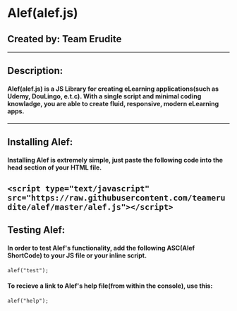 # Alef(alef.js)
## Created by: Team Erudite
---
## Description:
#### Alef(alef.js) is a JS Library for creating eLearning applications(such as Udemy, DouLingo, e.t.c). With a single script and minimal coding knowladge, you are able to create fluid, responsive, modern eLearning apps.
---
## Installing Alef:
#### Installing Alef is extremely simple, just paste the following code into the head section of your HTML file.
```<script type="text/javascript" src="https://raw.githubusercontent.com/teamerudite/alef/master/alef.js"></script>```
---
## Testing Alef:
#### In order to test Alef's functionality, add the following ASC(Alef ShortCode) to your JS file or your inline script.
```alef("test");```
#### To recieve a link to Alef's help file(from within the console), use this:
```alef("help");```
